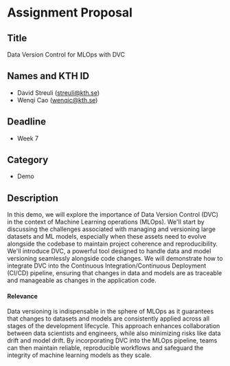 # Assignment Proposal

## Title

Data Version Control for MLOps with DVC

## Names and KTH ID

- David Streuli (streuli@kth.se)
- Wenqi Cao (wenqic@kth.se)

## Deadline

- Week 7

## Category

- Demo

## Description

In this demo, we will explore the importance of Data Version Control (DVC) in the context of Machine Learning operations (MLOps). We'll start by discussing the challenges associated with managing and versioning large datasets and ML models, especially when these assets need to evolve alongside the codebase to maintain project coherence and reproducibility. We'll introduce DVC, a powerful tool designed to handle data and model versioning seamlessly alongside code changes. We will demonstrate how to integrate DVC into the Continuous Integration/Continuous Deployment (CI/CD) pipeline, ensuring that changes in data and models are as traceable and manageable as changes in the application code.

#### **Relevance**

Data versioning is indispensable in the sphere of MLOps as it guarantees that changes to datasets and models are consistently applied across all stages of the development lifecycle. This approach enhances collaboration between data scientists and engineers, while also minimizing risks like data drift and model drift. By incorporating DVC into the MLOps pipeline, teams can then maintain reliable, reproducible workflows and safeguard the integrity of machine learning models as they scale.

